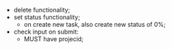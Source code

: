 - delete functionality;
- set status functionality;
	- on create new task, also create new status of 0%;
- check input on submit:
	- MUST have projecid;

